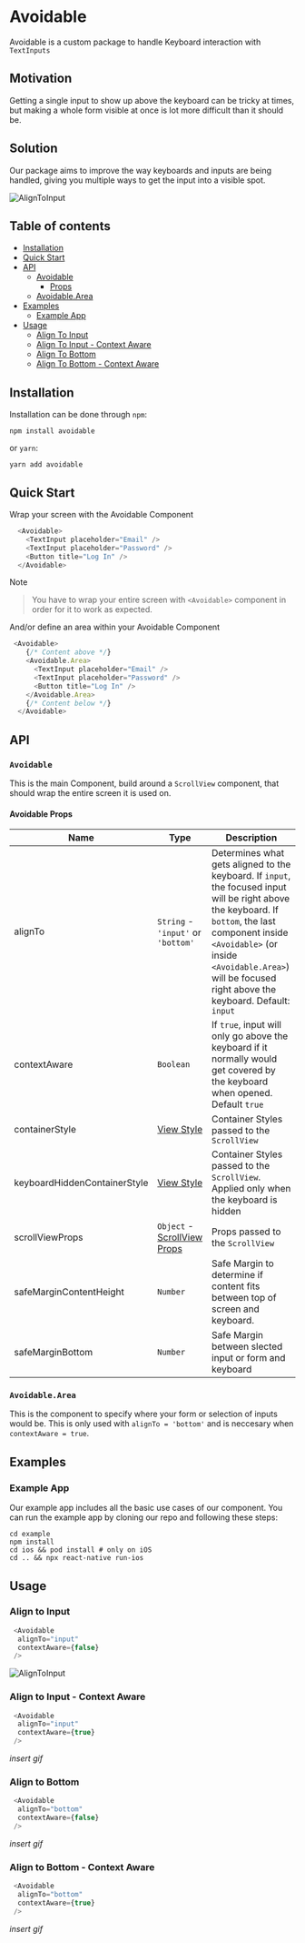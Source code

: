 # Avoidable

Avoidable is a custom package to handle Keyboard interaction with `TextInputs`

## Motivation

Getting a single input to show up above the keyboard can be tricky at times, but making a whole form visible at once is lot more difficult than it should be.

## Solution

Our package aims to improve the way keyboards and inputs are being handled, giving you multiple ways to get the input into a visible spot.

![AlignToInput](https://user-images.githubusercontent.com/82050258/182376886-3a9c605a-99eb-4ee8-b9cb-7f8e7ac5dc8a.gif)

## Table of contents

- [Installation](#installation)
- [Quick Start](#quick-start)
- [API](#api)
  - [Avoidable](#avoidable-1)
    - [Props](#avoidable-props)
  - [Avoidable.Area](#avoidablearea)
- [Examples](#examples)
  - [Example App](#example-app)
- [Usage](#usage)
  - [Align To Input](#align-to-input)
  - [Align To Input - Context Aware](#align-to-input---context-aware)
  - [Align To Bottom](#align-to-bottom)
  - [Align To Bottom - Context Aware](#align-to-bottom---context-aware) 

## Installation

Installation can be done through `npm`:

```shell
npm install avoidable
```
 or `yarn`:
```shell
yarn add avoidable
```

## Quick Start

Wrap your screen with the Avoidable Component

```javascript
  <Avoidable>
    <TextInput placeholder="Email" />
    <TextInput placeholder="Password" />
    <Button title="Log In" />
  </Avoidable>
```

Note
>You have to wrap your entire screen with `<Avoidable>` component in order for it to work as expected.

And/or define an area within your Avoidable Component

```javascript
 <Avoidable>
    {/* Content above */}
    <Avoidable.Area>
      <TextInput placeholder="Email" />
      <TextInput placeholder="Password" />
      <Button title="Log In" />
    </Avoidable.Area>
    {/* Content below */}
  </Avoidable>
```
## API

### `Avoidable`

This is the main Component, build around a `ScrollView` component, that should wrap the entire screen it is used on. 

#### Avoidable Props
|Name|Type|Description|
|--|--|--|
|alignTo| `String` - `'input'` or `'bottom'` | Determines what gets aligned to the keyboard. If `input`, the focused input will be right above the keyboard. If `bottom`, the last component inside `<Avoidable>` (or inside `<Avoidable.Area>`) will be focused right above the keyboard. Default: `input` |
|contextAware| `Boolean` | If `true`, input will only go above the keyboard if it normally would get covered by the keyboard when opened. Default `true` |
|containerStyle| [View Style](https://reactnative.dev/docs/view-style-props) | Container Styles passed to the `ScrollView` |
|keyboardHiddenContainerStyle| [View Style](https://reactnative.dev/docs/view-style-props) | Container Styles passed to the `ScrollView`. Applied only when the keyboard is hidden |
|scrollViewProps| `Object` - [ScrollView Props](https://reactnative.dev/docs/scrollview#props) | Props passed to the `ScrollView`|
|safeMarginContentHeight| `Number` | Safe Margin to determine if content fits between top of screen and keyboard. |
|safeMarginBottom| `Number` | Safe Margin between slected input or form and keyboard |

### `Avoidable.Area`

This is the component to specify where your form or selection of inputs would be. This is only used with `alignTo = 'bottom'` and is neccesary when `contextAware = true`.

## Examples

### Example App

Our example app includes all the basic use cases of our component.
You can run the example app by cloning our repo and following these steps:

```shell
cd example
npm install
cd ios && pod install # only on iOS
cd .. && npx react-native run-ios
```

## Usage

### Align to Input 

```javascript
 <Avoidable
  alignTo="input"
  contextAware={false}
 />
```

![AlignToInput](https://user-images.githubusercontent.com/82050258/182376886-3a9c605a-99eb-4ee8-b9cb-7f8e7ac5dc8a.gif)

### Align to Input - Context Aware

```javascript
 <Avoidable
  alignTo="input"
  contextAware={true}
 />
```

*insert gif*

### Align to Bottom

```javascript
 <Avoidable
  alignTo="bottom"
  contextAware={false}
 />
```

*insert gif*

### Align to Bottom - Context Aware

```javascript
 <Avoidable
  alignTo="bottom"
  contextAware={true}
 />
```

*insert gif*
